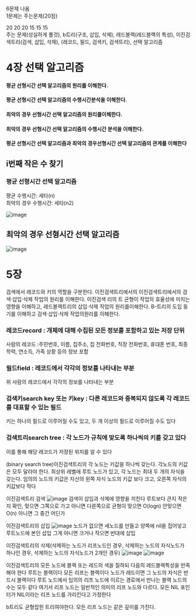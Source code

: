 6문제 나옴   
1문제는 주는문제(20점)  

20 20 20 15 15 15   
주는 문제(성실하게 풀것), b트리(구조, 삽입, 삭제), 레드블랙(레드블랙의 특성), 이진검색트리(검색, 삽입, 삭제), (레코드, 필드, 검색키, 검색트리), 선택 알고리즘
  
# 4장 선택 알고리즘  
  
#### 평균 선형시간 선택 알고리즘의 원리를 이해한다.  
#### 평균 선형시간 선택 알고리즘의 수행시간분석을 이해한다.   
#### 최악의 경우 선형시간 선택 알고리즘의 원리를이해한다.  
#### 최악의 경우 선형시간 선택 알고리즘의 수행시간 분석을 이해한다.  
#### 평균 선형시간 선택 알고리즘과 최악의 경우선형시간 선택 알고리즘의 관계를 이해한다   

## i번째 작은 수 찾기  

### 평균 선형시간 선택 알고리즘   
평균 수행시간: 세타(n)   
최악의 경우 수행시간: 세타(n2)  

![image](https://github.com/gryrryfh/Algorithm/assets/50912987/ce589626-3a82-40f6-96ca-3c56d0919dcc)

## 최악의 경우 선형시간 선택 알고리즘  
![image](https://github.com/gryrryfh/Algorithm/assets/50912987/011f5f49-965d-45fb-aa51-d9097a728f6b)

# 5장
검색에서 레코드와 키의 역할을 구분한다.
이진검색트리에서의 이진검색트리에서의 검색·삽입·삭제 작업의 원리를 이해한다.
이진검색 리의 트 균형이 작업의 효율성에 미치는 영향을 이해하고, 레드블랙트리의 삽입·삭제 작업의 원리를이해한다.
B-트리의 도입 동기를 이해하고 검색·삽입·삭제 작업의원리를 이해한다.

### 레코드record : 개체에 대해 수집된 모든 정보를 포함하고 있는 저장 단위
사람의 레코드 :주민번호, 이름, 집주소, 집 전화번호, 직장 전화번호, 휴대폰 번호, 최종학력, 연소득, 가족 상황 등의 정보 포함
### 필드field : 레코드에서 각각의 정보를 나타내는 부분
위 사람의 레코드에서 각각의 정보를 나타내는 부분
### 검색키search key 또는 키key : 다른 레코드와 중복되지 않도록 각 레코드를 대표할 수 있는 필드
키는 하나의 필드로 이루어질 수도 있고, 두 개 이상의 필드로 이루어질 수도 있다
### 검색트리search tree : 각 노드가 규칙에 맞도록 하나씩의 키를 갖고 있다
이를 통해 해당 레코드가 저장된 위치를 알 수 있다

(binary search tree)이진검색트리의 각 노드는 키값을 하나씩 갖는다.
각노드의 키값은 모두 달라야 한다.
최상위 레벨에 루트 노드가 있고, 각 노드는 최대 두 개의 자식을 갖는다.
임의의 노드의 키값은 자신의 왼쪽 자식 노드의 키값 보다 크고, 오른쪽 자식의 키값보다 작다

이진검색트리 검색 
![image](https://github.com/gryrryfh/Algorithm/assets/50912987/a2517347-0401-4b63-9dbe-8cf00bf15fef)
검색이 삽입과 삭제에 영향을 끼친다
루트보다 큰지 작은지 확인, 맞으면 그쪽으로 가고 아니면 다른쪽으로
균형이 맞으면 O(logn) 안맞으면 O(n) 아니면 그 중간 어딘가

이진검색트리의 삽입 
![image](https://github.com/gryrryfh/Algorithm/assets/50912987/3288cae9-fda0-42b8-befe-bab6cf371643)
노드가 없으면 새노드를 만들고 양쪽에 nil을 집어넣고 루트노드에 본인 삽입
그게 아니면 크거나 작으면 반대에 삽입

이진검색트리의 삭제(삭제하는 노드가 리프노드인 경우, 삭제하는 노드의 자식노드가 하나인 경우, 삭제하는 노드의 자식노드가 2개인 경우)
![image](https://github.com/gryrryfh/Algorithm/assets/50912987/eeedc0a2-a869-48dd-9d9e-f57bda5363a1)
![image](https://github.com/gryrryfh/Algorithm/assets/50912987/f0051f3d-2b7f-48a3-b490-9da9355c320e)


이진검색트리의 모든 노드에 블랙 또는 레드의 색을 칠하되 다음의 레드블랙특성을 만족해야 한다
루트는 블랙이다
모든 리프는 블랙이다
노드가 레드이면 그 노드의 자식은 반드시 블랙이다
루트 노드에서 임의의 리프 노드에 이르는 경로에서 만나는 블랙 노드의 수는 모두 같다
여기서 리프 노드는 일반적인 의미의 리프 노드와 다르다.
모든 NIL 포인터가 NIL이라는 리프 노드를 가리킨다고 가정한다


b트리도 균형잡힌 트리여야한다.
모든 리프 노드는 같은 깊이를 가진다.
